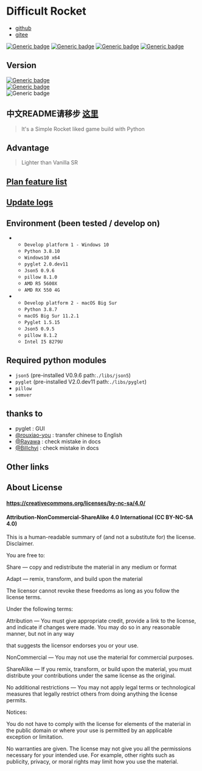 # Difficult Rocket
- [github](https://github.com/shenjackyuanjie/Difficult-Rocket)
- [gitee](https://gitee.com/shenjackyuanjie/Difficult-Rocket)

[![Generic badge](https://img.shields.io/badge/SemVer-2.0.0-blue.svg)](https://Semver.org/)
[![Generic badge](https://img.shields.io/badge/Write_with_Python-3.8.10-blue.svg)](https://Python.org)
[![Generic badge](https://img.shields.io/badge/Write_with_Pyglet-2.0dev11-blue.svg)](https://pyglet.org)
[![Generic badge](https://img.shields.io/badge/Python-_3.8_|_3.9-blue.svg)](https://Python.org)

## Version

[![Generic badge](https://img.shields.io/badge/Release-0.6.0-blue.svg)](https://github.com/shenjackyuanjie/Difficult-Rocket/releases/v0.4.5)
<br/>[![Generic badge](https://img.shields.io/badge/Pre_Release-0.6.0-blue.svg)](https://github.com/shenjackyuanjie/Difficult-Rocket/releases/v0.4.6)
<br/>![Generic badge](https://img.shields.io/badge/Devloping-0.6.1-blue.svg)

## 中文README请移步 [这里](/docs/README-cn.md)

> It's a Simple Rocket liked game build with Python

## Advantage

> Lighter than Vanilla SR

## [Plan feature list](/docs/plan_features)

## [Update logs](/docs/update_logs.md)

## Environment (been tested / develop on)

-
    - `Develop platform 1 - Windows 10`
    - `Python 3.8.10`
    - `Windows10 x64`
    - `pyglet 2.0.dev11`
    - `Json5 0.9.6`
    - `pillow 8.1.0`
    - `AMD R5 5600X`
    - `AMD RX 550 4G`
-
    - `Develop platform 2 - macOS Big Sur`
    - `Python 3.8.7`
    - `macOS Big Sur 11.2.1`
    - `Pyglet 1.5.15`
    - `Json5 0.9.5`
    - `pillow 8.1.2`
    - `Intel I5 8279U`

## Required python modules

- `json5` (pre-installed V0.9.6 path:`./libs/json5`)
- `pyglet` (pre-installed V2.0.dev11 path:`./libs/pyglet`)
- `pillow`
- `semver`

## thanks to

- pyglet : GUI
- [@rouxiao-you](https://github.com/ruoxiao-you) : transfer chinese to English
- [@Rayawa](https://github.com/Rayawa) : check mistake in docs
- [@Billchyi](https://github.com/Billchyi) : check mistake in docs

## Other links

## About License

#### https://creativecommons.org/licenses/by-nc-sa/4.0/

#### Attribution-NonCommercial-ShareAlike 4.0 International (CC BY-NC-SA 4.0)

This is a human-readable summary of (and not a substitute for) the license. Disclaimer.

You are free to:

Share — copy and redistribute the material in any medium or format

Adapt — remix, transform, and build upon the material

The licensor cannot revoke these freedoms as long as you follow the license terms.

Under the following terms:

Attribution — You must give appropriate credit, provide a link to the license, and indicate if changes were made. You
may do so in any reasonable manner, but not in any way

that suggests the licensor endorses you or your use.

NonCommercial — You may not use the material for commercial purposes.

ShareAlike — If you remix, transform, or build upon the material, you must distribute your contributions under the same
license as the original.

No additional restrictions — You may not apply legal terms or technological measures that legally restrict others from
doing anything the license permits.

Notices:

You do not have to comply with the license for elements of the material in the public domain or where your use is
permitted by an applicable exception or limitation.

No warranties are given. The license may not give you all the permissions necessary for your intended use. For example,
other rights such as publicity, privacy, or moral rights may limit how you use the material.
